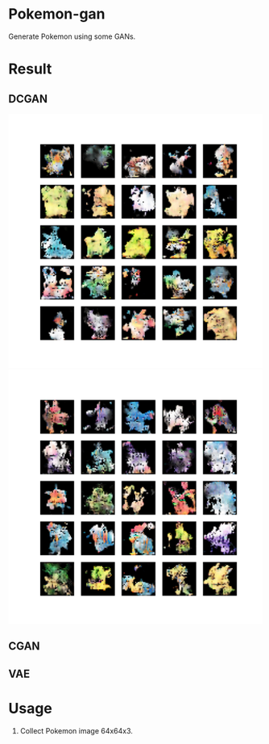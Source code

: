 # Pokemon-gan
Generate Pokemon using some GANs.

# Result
## DCGAN
![result1](./result/dcgan/0000015003.png)
![result1](./result/dcgan/0000014970.png)

## CGAN

## VAE


# Usage
1. Collect Pokemon image 64x64x3.
